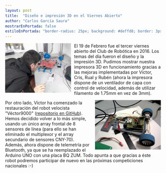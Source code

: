 ```yaml
---
layout: post
title:  "Diseño e impresión 3D en el Viernes Abierto"
author: "Carlos García Saura"
mostrarEnPortada: false
estiloEnPortada: "border-radius: 25px; background: #deffd8; border: 3px solid #9bc594; padding: 20px; width: 90%;"
---
```


<img src="/actividades/PuertasAbiertas/2016_ViernesAbierto22enero/2016_22ene_Rual_e_Impresora3D.jpg" height="160px" style="float:left; margin-right:10px"/>

El 19 de Febrero fue el tercer viernes abierto del Club de Robótica en 2016. Los temas del día fueron el diseño y la impresión 3D. Pudimos mostrar nuestra impresora 3D en funcionamiento gracias a las mejoras implementadas por Víctor, Cris, Rual y Rubén (ahora la impresora dispone de un ventilador de capa con control de velocidad, además de utilizar filamento de 1.75mm en vez de 3mm).

<img src="https://raw.githubusercontent.com/CRM-UAM/Vector9000/master/img/2013-02-27_16.29.50_display_large.jpg" height="160px" style="float:right; margin-left:10px"/>

Por otro lado, Víctor ha comenzado la restauración del robot velocista "Véctor9000" ([repositorio en GitHub](https://github.com/CRM-UAM/Vector9000)). Hemos decidido volver a lo más simple, usando un único array frontal de 8 sensores de línea (para ello se han eliminado el multiplexor y el array secundario de sensores CNY-70). Además, ahora dispone de telemetría por Bluetooth, ya que se ha reemplazado el Arduino UNO con una placa BQ ZUM. Todo apunta a que gracias a éste robot podremos participar de nuevo en las próximas competiciones nacionales :-)

